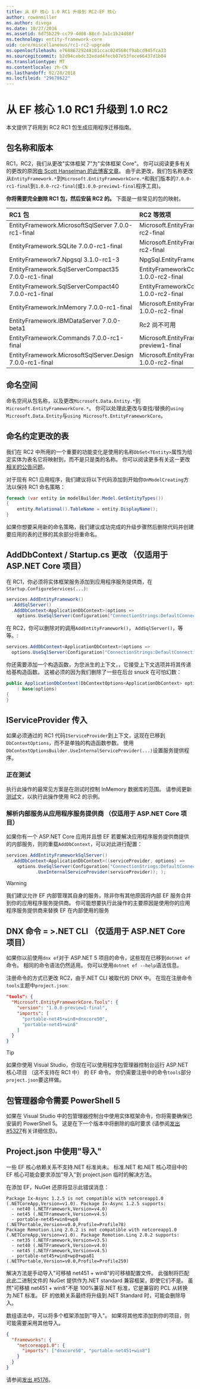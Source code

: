 ```yaml
---
title: 从 EF 核心 1.0 RC1 升级到 RC2-EF 核心
author: rowanmiller
ms.author: divega
ms.date: 10/27/2016
ms.assetid: 6d75b229-cc79-4d08-88cd-3a1c1b24d88f
ms.technology: entity-framework-core
uid: core/miscellaneous/rc1-rc2-upgrade
ms.openlocfilehash: e76886729248101ccac024568cf9abcd945fca33
ms.sourcegitcommit: b2d94cebdc32edad4fecb07e53fece66437d1b04
ms.translationtype: MT
ms.contentlocale: zh-CN
ms.lasthandoff: 02/28/2018
ms.locfileid: "29678622"
---
```

# <a name="upgrading-from-ef-core-10-rc1-to-10-rc2"></a>从 EF 核心 1.0 RC1 升级到 1.0 RC2

本文提供了将用到 RC2 RC1 包生成应用程序迁移指南。

## <a name="package-names-and-versions"></a>包名称和版本

RC1，RC2，我们从更改"实体框架 7"为"实体框架 Core"。 你可以阅读更多有关的更改的原因[由 Scott Hanselman 的此博客文章](http://www.hanselman.com/blog/ASPNET5IsDeadIntroducingASPNETCore10AndNETCore10.aspx)。 由于此更改，我们包名称更改从`EntityFramework.*`到`Microsoft.EntityFrameworkCore.*`和我们版本的`7.0.0-rc1-final`到`1.0.0-rc2-final`(或`1.0.0-preview1-final`程序工具)。

**你将需要完全删除 RC1 包，然后安装 RC2 的。** 下面是一些常见的包的映射。

| RC1 包                                               | RC2 等效项                                                       |
|:----------------------------------------------------------|:---------------------------------------------------------------------|
| EntityFramework.MicrosoftSqlServer        7.0.0-rc1-final | Microsoft.EntityFrameworkCore.SqlServer         1.0.0-rc2-final      |
| EntityFramework.SQLite                    7.0.0-rc1-final | Microsoft.EntityFrameworkCore.Sqlite            1.0.0-rc2-final      |
| EntityFramework7.Npgsql                   3.1.0-rc1-3     | NpgSql.EntityFrameworkCore.Postgres             <to be advised>      |
| EntityFramework.SqlServerCompact35        7.0.0-rc1-final | EntityFrameworkCore.SqlServerCompact35          1.0.0-rc2-final      |
| EntityFramework.SqlServerCompact40        7.0.0-rc1-final | EntityFrameworkCore.SqlServerCompact40          1.0.0-rc2-final      |
| EntityFramework.InMemory                  7.0.0-rc1-final | Microsoft.EntityFrameworkCore.InMemory          1.0.0-rc2-final      |
| EntityFramework.IBMDataServer             7.0.0-beta1     | Rc2 尚不可用                                            |
| EntityFramework.Commands                  7.0.0-rc1-final | Microsoft.EntityFrameworkCore.Tools             1.0.0-preview1-final |
| EntityFramework.MicrosoftSqlServer.Design 7.0.0-rc1-final | Microsoft.EntityFrameworkCore.SqlServer.Design  1.0.0-rc2-final      |

## <a name="namespaces"></a>命名空间

命名空间从包名称，以及更改`Microsoft.Data.Entity.*`到`Microsoft.EntityFrameworkCore.*`。 你可以处理此更改与查找/替换的`using Microsoft.Data.Entity`与`using Microsoft.EntityFrameworkCore`。

## <a name="table-naming-convention-changes"></a>命名约定更改的表

我们在 RC2 中所用的一个重要的功能变化是使用的名称`DbSet<TEntity>`属性为给定实体为表名它将映射到，而不是只是类的名称。 你可以阅读更多有关这一更改[相关的公告问题](https://github.com/aspnet/Announcements/issues/167)。

对于现有 RC1 应用程序，我们建议将以下代码添加到开始你`OnModelCreating`方法以保持 RC1 命名策略：

``` csharp
foreach (var entity in modelBuilder.Model.GetEntityTypes())
{
    entity.Relational().TableName = entity.DisplayName();
}
```

如果你想要采用新的命名策略，我们建议成功完成的升级步骤然后删除代码并创建要应用的表的迁移的其余部分将重命名。

## <a name="adddbcontext--startupcs-changes-aspnet-core-projects-only"></a>AddDbContext / Startup.cs 更改 （仅适用于 ASP.NET Core 项目）

在 RC1，你必须将实体框架服务添加到应用程序服务提供商，在`Startup.ConfigureServices(...)`:

``` csharp
services.AddEntityFramework()
  .AddSqlServer()
  .AddDbContext<ApplicationDbContext>(options =>
    options.UseSqlServer(Configuration["ConnectionStrings:DefaultConnection"]));
```

在 RC2，你可以删除对的调用`AddEntityFramework()`， `AddSqlServer()`，等等。:

``` csharp
services.AddDbContext<ApplicationDbContext>(options =>
  options.UseSqlServer(Configuration["ConnectionStrings:DefaultConnection"]));
```

你还需要添加一个构造函数，为您派生的上下文，，它接受上下文选项并将其传递给基构造函数。 这被必须的因为我们删除了一些在后台 snuck 在可怕幻数：

``` csharp
public ApplicationDbContext(DbContextOptions<ApplicationDbContext> options)
    : base(options)
{
}
```

## <a name="passing-in-an-iserviceprovider"></a>IServiceProvider 传入

如果必须通过的 RC1 代码`IServiceProvider`到上下文，这现在已移到`DbContextOptions`，而不是单独的构造函数参数。 使用`DbContextOptionsBuilder.UseInternalServiceProvider(...)`设置服务提供程序。

### <a name="testing"></a>正在测试

执行此操作的最常见方案是在测试时控制 InMemory 数据库的范围。 请参阅更新[测试](testing/index.md)文，以执行此操作使用 RC2 的示例。

### <a name="resolving-internal-services-from-application-service-provider-aspnet-core-projects-only"></a>解析内部服务从应用程序服务提供商 （仅适用于 ASP.NET Core 项目）

如果你有一个 ASP.NET Core 应用并且想 EF 若要解决应用程序服务提供商提供的内部服务，则的重载`AddDbContext`，可以对此进行配置：

``` csharp
services.AddEntityFrameworkSqlServer()
  .AddDbContext<ApplicationDbContext>((serviceProvider, options) =>
    options.UseSqlServer(Configuration["ConnectionStrings:DefaultConnection"])
           .UseInternalServiceProvider(serviceProvider)); );
```

> [!WARNING]  
> 我们建议允许 EF 内部管理其自身的服务，除非你有其他原因将内部 EF 服务合并到你的应用程序服务提供商。 你可能想要执行此操作的主要原因是使用你的应用程序服务提供商来替换 EF 在内部使用的服务

## <a name="dnx-commands--net-cli-aspnet-core-projects-only"></a>DNX 命令 = >.NET CLI （仅适用于 ASP.NET Core 项目）

如果你以前使用`dnx ef`对于 ASP.NET 5 项目的命令，这些现在已移到`dotnet ef`命令。 相同的命令语法仍然适用。 你可以使用`dotnet ef --help`语法信息。

注册命令的方式已更改 RC2，由于.NET CLI 被取代的 DNX 中。 在现在注册命令`tools`主题中`project.json`:

``` json
"tools": {
  "Microsoft.EntityFrameworkCore.Tools": {
    "version": "1.0.0-preview1-final",
    "imports": [
      "portable-net45+win8+dnxcore50",
      "portable-net45+win8"
    ]
  }
}
```

> [!TIP]  
> 如果你使用 Visual Studio，你现在可以使用程序包管理器控制台运行 ASP.NET 核心项目 （这不支持在 RC1 中） 的 EF 命令。 你仍需要注册中的命令`tools`部分`project.json`要这样做。

## <a name="package-manager-commands-require-powershell-5"></a>包管理器命令需要 PowerShell 5

如果在 Visual Studio 中的包管理器控制台中使用实体框架命令，你将需要确保已安装的 PowerShell 5。 这是在下一个版本中将删除的临时要求 (请参阅[发出 #5327](https://github.com/aspnet/EntityFramework/issues/5327)有关详细信息)。

## <a name="using-imports-in-projectjson"></a>Project.json 中使用"导入"

一些 EF 核心依赖关系不支持.NET 标准尚未。 标准.NET 和.NET 核心项目中的 EF 核心可能会要求添加"导入"到 project.json 临时的解决方法。

在添加 EF，NuGet 还原将显示此错误消息：

``` Console
Package Ix-Async 1.2.5 is not compatible with netcoreapp1.0 (.NETCoreApp,Version=v1.0). Package Ix-Async 1.2.5 supports:
  - net40 (.NETFramework,Version=v4.0)
  - net45 (.NETFramework,Version=v4.5)
  - portable-net45+win8+wp8 (.NETPortable,Version=v0.0,Profile=Profile78)
Package Remotion.Linq 2.0.2 is not compatible with netcoreapp1.0 (.NETCoreApp,Version=v1.0). Package Remotion.Linq 2.0.2 supports:
  - net35 (.NETFramework,Version=v3.5)
  - net40 (.NETFramework,Version=v4.0)
  - net45 (.NETFramework,Version=v4.5)
  - portable-net45+win8+wp8+wpa81 (.NETPortable,Version=v0.0,Profile=Profile259)
```

解决方法是手动导入"可移植 net451 + win8"的可移植配置文件。 此强制将匹配此此二进制文件的 NuGet 提供作为.NET standard 兼容框架，即使它们不是。 虽然"可移植 net451 + win8"不是 100%兼容.NET 标准，它是兼容的 PCL 从转换为.NET 标准。 EF 的依赖关系最终将升级到.NET Standard 时，可能会删除导入。

数组语法中，可以将多个框架添加到"导入"。 如果将其他库添加到你的项目，则可能需要采用其他导入。

``` json
{
  "frameworks": {
    "netcoreapp1.0": {
      "imports": ["dnxcore50", "portable-net451+win8"]
    }
  }
}
```

请参阅[发出 #5176](https://github.com/aspnet/EntityFramework/issues/5176)。
